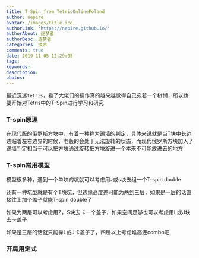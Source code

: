 ```yaml
---
title: T-Spin_from_TetrisOnlinePoland
author: nepire
avatar: /images/title.ico
authorLink: 'https://nepire.github.io/'
authorAbout: 逐梦者
authorDesc: 逐梦者
categories: 技术
comments: true
date: 2019-11-05 12:29:05
tags:
keywords:
description:
photos:
---
```

最近沉迷`tetris`，看了大佬们的操作真的越来越觉得自己宛若一个树懒，所以也要开始对Tetris中的T-Spin进行学习和研究





### T-spin原理

在现代版的俄罗斯方块中，有着一种称为踢墙的判定，具体来说就是当T块中长边边贴着左右边界的时候，老版的会处于无法旋转的状态，而现代俄罗斯方块加入了踢墙判定相当于可以把方块通过旋转把方块旋进一个本来不可能放进去的地方





### T-spin常用模型

模型很多种，遇到一个单块的坑就可以考虑用z或s块去组一个T-spin double

还有一种坑型就是有个T块坑，但边缘高度差可能为两到三层，如果是一层的话直接往上加个盖子就能T-spin double了

如果为两层可以考虑用Z，S块去卡一个盖子，如果空间足够也可以考虑用L或J块去卡盖子

如果是三层的话就只能靠L或J卡盖子了，四层以上考虑堆高连combo吧



### 开局用定式

